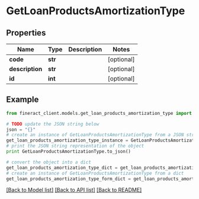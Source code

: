 # GetLoanProductsAmortizationType


## Properties

Name | Type | Description | Notes
------------ | ------------- | ------------- | -------------
**code** | **str** |  | [optional] 
**description** | **str** |  | [optional] 
**id** | **int** |  | [optional] 

## Example

```python
from fineract_client.models.get_loan_products_amortization_type import GetLoanProductsAmortizationType

# TODO update the JSON string below
json = "{}"
# create an instance of GetLoanProductsAmortizationType from a JSON string
get_loan_products_amortization_type_instance = GetLoanProductsAmortizationType.from_json(json)
# print the JSON string representation of the object
print GetLoanProductsAmortizationType.to_json()

# convert the object into a dict
get_loan_products_amortization_type_dict = get_loan_products_amortization_type_instance.to_dict()
# create an instance of GetLoanProductsAmortizationType from a dict
get_loan_products_amortization_type_form_dict = get_loan_products_amortization_type.from_dict(get_loan_products_amortization_type_dict)
```
[[Back to Model list]](../README.md#documentation-for-models) [[Back to API list]](../README.md#documentation-for-api-endpoints) [[Back to README]](../README.md)


